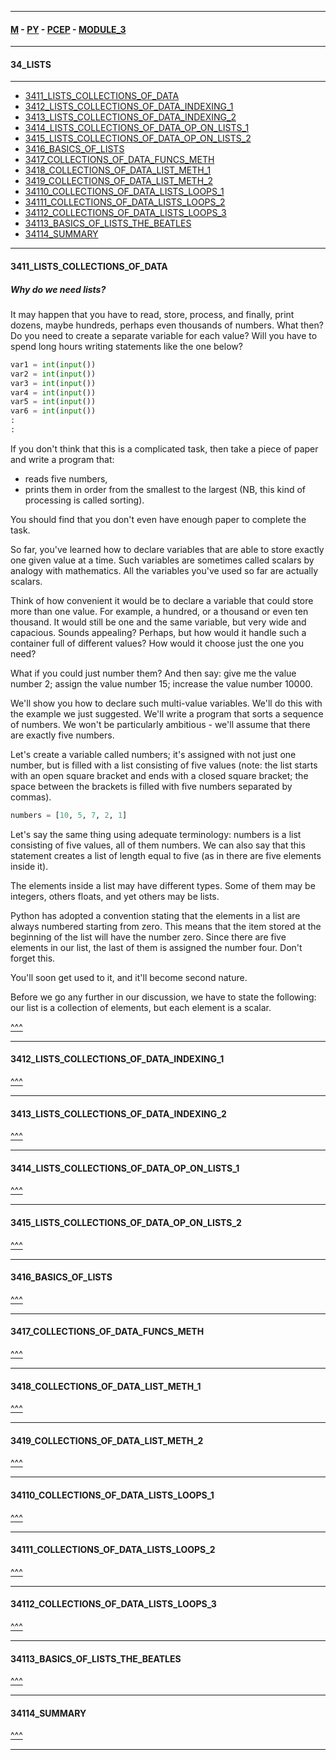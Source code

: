 
---

#### [M](https://github.com/ttltrk/TTT/blob/master/menu.md) - [PY](https://github.com/ttltrk/TTT/blob/master/PY/PY.md) - [PCEP](https://github.com/ttltrk/TTT/blob/master/PY/PCEP/PCEP.md) - [MODULE_3](https://github.com/ttltrk/TTT/blob/master/PY/PCEP/MODULE_3/MODULE_3.md)

---

#### 34_LISTS

---

* [3411_LISTS_COLLECTIONS_OF_DATA](#3411_LISTS_COLLECTIONS_OF_DATA)
* [3412_LISTS_COLLECTIONS_OF_DATA_INDEXING_1](#3412_LISTS_COLLECTIONS_OF_DATA_INDEXING_1)
* [3413_LISTS_COLLECTIONS_OF_DATA_INDEXING_2](#3413_LISTS_COLLECTIONS_OF_DATA_INDEXING_2)
* [3414_LISTS_COLLECTIONS_OF_DATA_OP_ON_LISTS_1](#3414_LISTS_COLLECTIONS_OF_DATA_OP_ON_LISTS_1)
* [3415_LISTS_COLLECTIONS_OF_DATA_OP_ON_LISTS_2](#3415_LISTS_COLLECTIONS_OF_DATA_OP_ON_LISTS_2)
* [3416_BASICS_OF_LISTS](#3416_BASICS_OF_LISTS)
* [3417_COLLECTIONS_OF_DATA_FUNCS_METH](#3417_COLLECTIONS_OF_DATA_FUNCS_METH)
* [3418_COLLECTIONS_OF_DATA_LIST_METH_1](#3418_COLLECTIONS_OF_DATA_LIST_METH_1)
* [3419_COLLECTIONS_OF_DATA_LIST_METH_2](#3419_COLLECTIONS_OF_DATA_LIST_METH_2)
* [34110_COLLECTIONS_OF_DATA_LISTS_LOOPS_1](#34110_COLLECTIONS_OF_DATA_LISTS_LOOPS_1)
* [34111_COLLECTIONS_OF_DATA_LISTS_LOOPS_2](#34111_COLLECTIONS_OF_DATA_LISTS_LOOPS_2)
* [34112_COLLECTIONS_OF_DATA_LISTS_LOOPS_3](#34112_COLLECTIONS_OF_DATA_LISTS_LOOPS_3)
* [34113_BASICS_OF_LISTS_THE_BEATLES](#34113_BASICS_OF_LISTS_THE_BEATLES)
* [34114_SUMMARY](#34114_SUMMARY)

---

#### 3411_LISTS_COLLECTIONS_OF_DATA

##### Why do we need lists?

It may happen that you have to read, store, process, and finally, print dozens, maybe hundreds, perhaps even thousands of numbers. What then? Do you need to create a separate variable for each value? Will you have to spend long hours writing statements like the one below?

```py
var1 = int(input())
var2 = int(input())
var3 = int(input())
var4 = int(input())
var5 = int(input())
var6 = int(input())
:
:
```

If you don't think that this is a complicated task, then take a piece of paper and write a program that:

- reads five numbers,
- prints them in order from the smallest to the largest (NB, this kind of processing is called sorting).

You should find that you don't even have enough paper to complete the task.

So far, you've learned how to declare variables that are able to store exactly one given value at a time. Such variables are sometimes called scalars by analogy with mathematics. All the variables you've used so far are actually scalars.

Think of how convenient it would be to declare a variable that could store more than one value. For example, a hundred, or a thousand or even ten thousand. It would still be one and the same variable, but very wide and capacious. Sounds appealing? Perhaps, but how would it handle such a container full of different values? How would it choose just the one you need?

What if you could just number them? And then say: give me the value number 2; assign the value number 15; increase the value number 10000.

We'll show you how to declare such multi-value variables. We'll do this with the example we just suggested. We'll write a program that sorts a sequence of numbers. We won't be particularly ambitious - we'll assume that there are exactly five numbers.

Let's create a variable called numbers; it's assigned with not just one number, but is filled with a list consisting of five values (note: the list starts with an open square bracket and ends with a closed square bracket; the space between the brackets is filled with five numbers separated by commas).

```py
numbers = [10, 5, 7, 2, 1]
```

Let's say the same thing using adequate terminology: numbers is a list consisting of five values, all of them numbers. We can also say that this statement creates a list of length equal to five (as in there are five elements inside it).

The elements inside a list may have different types. Some of them may be integers, others floats, and yet others may be lists.

Python has adopted a convention stating that the elements in a list are always numbered starting from zero. This means that the item stored at the beginning of the list will have the number zero. Since there are five elements in our list, the last of them is assigned the number four. Don't forget this.

You'll soon get used to it, and it'll become second nature.

Before we go any further in our discussion, we have to state the following: our list is a collection of elements, but each element is a scalar.

[^^^](#34_LISTS)

---

#### 3412_LISTS_COLLECTIONS_OF_DATA_INDEXING_1

[^^^](#34_LISTS)

---

#### 3413_LISTS_COLLECTIONS_OF_DATA_INDEXING_2

[^^^](#34_LISTS)

---

#### 3414_LISTS_COLLECTIONS_OF_DATA_OP_ON_LISTS_1

[^^^](#34_LISTS)

---

#### 3415_LISTS_COLLECTIONS_OF_DATA_OP_ON_LISTS_2

[^^^](#34_LISTS)

---

#### 3416_BASICS_OF_LISTS

[^^^](#34_LISTS)

---

#### 3417_COLLECTIONS_OF_DATA_FUNCS_METH

[^^^](#34_LISTS)

---

#### 3418_COLLECTIONS_OF_DATA_LIST_METH_1

[^^^](#34_LISTS)

---

#### 3419_COLLECTIONS_OF_DATA_LIST_METH_2

[^^^](#34_LISTS)

---

#### 34110_COLLECTIONS_OF_DATA_LISTS_LOOPS_1

[^^^](#34_LISTS)

---

#### 34111_COLLECTIONS_OF_DATA_LISTS_LOOPS_2

[^^^](#34_LISTS)

---

#### 34112_COLLECTIONS_OF_DATA_LISTS_LOOPS_3

[^^^](#34_LISTS)

---

#### 34113_BASICS_OF_LISTS_THE_BEATLES

[^^^](#34_LISTS)

---

#### 34114_SUMMARY

[^^^](#34_LISTS)

---
